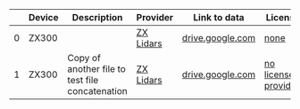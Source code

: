 |    | Device   | Description                                     | Provider                               | Link to data                                                                                 | License                     |
|----|----------|-------------------------------------------------|----------------------------------------|----------------------------------------------------------------------------------------------|-----------------------------|
|  0 | ZX300    |                                                 | [ZX Lidars](https://www.zxlidars.com/) | [drive.google.com](https://drive.google.com/drive/folders/1Ji7zaT7CWh9GXMvuC7MeJ48VsPws_9PP) | [none](none)                |
|  1 | ZX300    | Copy of another file to test file concatenation | [ZX Lidars](https://www.zxlidars.com/) | [drive.google.com](https://drive.google.com/drive/folders/1Ji7zaT7CWh9GXMvuC7MeJ48VsPws_9PP) | [no license provided](none) |